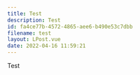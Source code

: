 ```yaml
---
title: Test
description: Test
id: fa4ce77b-4572-4865-aee6-b490e53c7dbb
filename: test
layout: LPost.vue
date: 2022-04-16 11:59:21
---
```

Test
